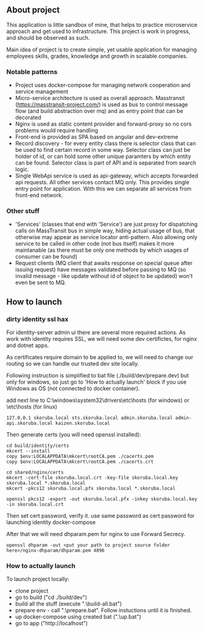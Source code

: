 ## About project

This application is little sandbox of mine, that helps to practice microservice approach and get used to infrastructure.
This project is work in progress, and should be observed as such.

Main idea of project is to create simple, yet usable application for managing employees skills, grades, knowledge and growth in scalable companies.

### Notable patterns
 * Project uses docker-compose for managing network cooperation and service management
 * Micro-service architecture is used as overall approach. Masstransit (https://masstransit-project.com/) is used as bus to control message flow (and build abstraction over mq) and as entry point that can be decorated
 * Nginx is used as static content provider and  forward-proxy so no cors problems would require handling
 * Front-end is provided as SPA based on angular and dev-extreme
 * Record discovery - for every entity class there is selector class that can be used to find certain record in some way. Selector class can just be holder of id, or can hold some other unique paramters by which entity can be found. Selector class is part of API and is separated from search logic.
 * Single WebApi service is used as api-gateway, which accepts forwarded api requests. All other services contact MQ only. This provides single entry point for application. With this we can separate all services from front-end network.

### Other stuff
 * 'Services' (classes that end with 'Service') are just proxy for dispatching calls on MassTransit bus in simple way, hiding actual usage of bus, that otherwise may appear as service locator anti-pattern. Also allowing only service to be called in other code (not bus itself) makes it more maintanable (as there must be only one methods by which usages of consumer can be found)
 * Request clients (MQ client that awaits response on special queue after issuing request) have messages validated before passing to MQ (so invalid message - like update without id of object to be updated) won't even be sent to MQ.

## How to launch

### dirty identity ssl hax

For identity-server admin ui there are several more required actions. As work with identity requires SSL, we will need some dev certifictes, for nginx and dotnet apps. 

As certificates require domain to be applied to, we will need to change our routing so we can handle our trusted dev site locally. 

Following instruction is simplified to bat file (./build/dev/prepare.dev) but only for windows, so just go to 'How to actually launch' block if you use Windows as OS (not connected to docker container).

add next line to C:\windows\system32\drivers\etc\hosts (for windows) or \etc\hosts (for linux)

```
127.0.0.1 skoruba.local sts.skoruba.local admin.skoruba.local admin-api.skoruba.local kaizen.skoruba.local
```

Then generate certs (you will need openssl installed):
```
cd build/identity/certs
mkcert --install
copy $env:LOCALAPPDATA\mkcert\rootCA.pem ./cacerts.pem
copy $env:LOCALAPPDATA\mkcert\rootCA.pem ./cacerts.crt

cd shared/nginx/certs
mkcert -cert-file skoruba.local.crt -key-file skoruba.local.key skoruba.local *.skoruba.local
mkcert -pkcs12 skoruba.local.pfx skoruba.local *.skoruba.local

openssl pkcs12 -export -out skoruba.local.pfx -inkey skoruba.local.key -in skoruba.local.crt
```

Then set cert password, verify it. use same password as cert password for launching identity docker-compose

After that we will need dhparam.pem for nginx to use Forward Secrecy.
```
openssl dhparam -out <put your path to project source folder here>/nginx-dhparam/dhparam.pem 4096
```

### How to actually launch

To launch project locally:

  * clone project
  * go to build ("cd ./build/dev")
  * build all the stuff (execute ".\build-all.bat")
  * prepare env - call ".\prepare.bat". Follow instuctions until it is finished.
  * up docker-compose using created bat (".\up.bat")
  * go to app ("http://localhost")
